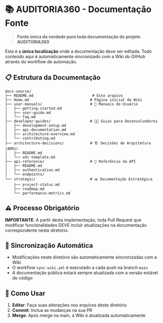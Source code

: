 # 📚 AUDITORIA360 - Documentação Fonte

> **Fonte única da verdade para toda documentação do projeto AUDITORIA360**

Esta é a **única localização** onde a documentação deve ser editada. Todo conteúdo aqui é automaticamente sincronizado com a Wiki do GitHub através do workflow de automação.

## 📋 Estrutura da Documentação

```
docs-source/
├── README.md                           # Este arquivo
├── Home.md                            # Página inicial da Wiki
├── user-manuals/                      # 👤 Manuais do Usuário
│   ├── getting-started.md
│   ├── user-guide.md
│   └── faq.md
├── developer-guides/                  # 👨‍💻 Guias para Desenvolvedores
│   ├── development-setup.md
│   ├── api-documentation.md
│   ├── architecture-overview.md
│   └── contributing.md
├── architecture-decisions/            # 🏗️ Decisões de Arquitetura (ADRs)
│   ├── README.md
│   └── adr-template.md
├── api-reference/                     # 📡 Referência da API
│   ├── README.md
│   ├── authentication.md
│   └── endpoints/
└── strategic/                         # 📊 Documentação Estratégica
    ├── project-status.md
    ├── roadmap.md
    └── performance-metrics.md
```

## ⚠️ Processo Obrigatório

**IMPORTANTE**: A partir desta implementação, toda Pull Request que modificar funcionalidades DEVE incluir atualizações na documentação correspondente neste diretório.

## 🔄 Sincronização Automática

- Modificações neste diretório são automaticamente sincronizadas com a Wiki
- O workflow `sync-wiki.yml` é executado a cada push na branch `main`
- A documentação pública estará sempre atualizada com a versão estável do código

## 📖 Como Usar

1. **Editar**: Faça suas alterações nos arquivos deste diretório
2. **Commit**: Inclua as mudanças na sua PR
3. **Merge**: Após merge na main, a Wiki é atualizada automaticamente